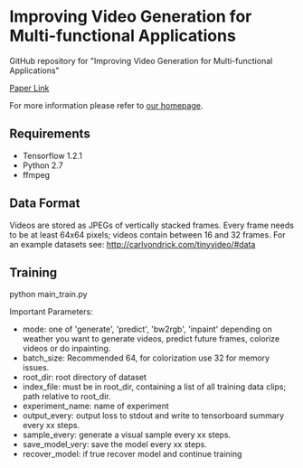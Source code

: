 Improving Video Generation for Multi-functional Applications
==================================================================

GitHub repository for "Improving Video Generation for Multi-functional Applications" 

[Paper Link](https://arxiv.org/abs/1711.11453)

For more information please refer to [our homepage](https://bernhard2202.github.io/).


Requirements
------------
* Tensorflow 1.2.1
* Python 2.7
* ffmpeg

Data Format
-----------
Videos are stored as JPEGs of vertically stacked frames. Every frame needs to be at least 64x64 pixels; videos contain between 16 and 32 frames. 
For an example datasets see: http://carlvondrick.com/tinyvideo/#data


Training
--------

python main_train.py 

Important Parameters:

* mode: one of 'generate', 'predict', 'bw2rgb', 'inpaint' depending on weather you want to generate videos, predict future frames, colorize videos or do inpainting.
* batch_size: Recommended 64, for colorization use 32 for memory issues. 
* root_dir: root directory of dataset
* index_file: must be in root_dir, containing a list of all training data clips; path relative to root_dir.
* experiment_name: name of experiment
* output_every: output loss to stdout and write to tensorboard summary every xx steps.
* sample_every: generate a visual sample every xx steps.
* save_model_very: save the model every xx steps.
* recover_model: if true recover model and continue training
